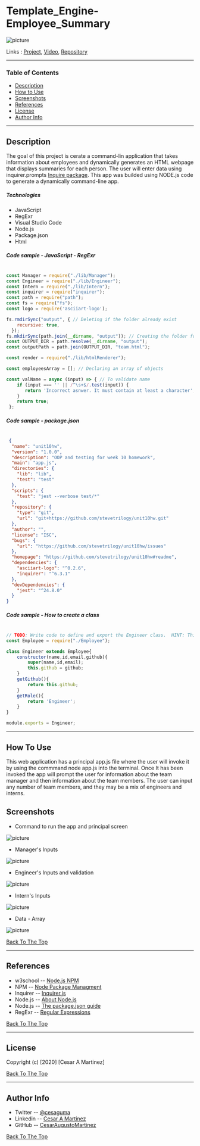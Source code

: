 # Template_Engine-Employee_Summary

![picture](/assets/images/appVideo.gif)

Links : [Project](https://cesaraugustomartinez.github.io/Template_Engine-Employee_Summary/), [Video](https://cesaraugustomartinez.github.io/README_Generator/video.html), [Repository](https://github.com/CesarAugustoMartinez/Template_Engine-Employee_Summary)

---

### Table of Contents

- [Description](#description)
- [How to Use](#how-to-use)
- [Screenshots](#screenshots)
- [References](#references)
- [License](#license)
- [Author Info](#author-info)

---

## Description

The goal of this project is cerate a command-lin application that takes information about employees and dynamically generates an HTML webpage that displays summaries for each person. The user will enter data using inquirer.prompts [Inquire package](https://www.npmjs.com/package/inquirer). This app was builded using NODE.js code to generate a dynamically command-line app. 

##### Technologies

- JavaScript
- RegExr
- Visual Studio Code
- Node.js
- Package.json
- Html

##### Code sample - JavaScript - RegExr
#

```js
const Manager = require("./lib/Manager");
const Engineer = require("./lib/Engineer");
const Intern = require("./lib/Intern");
const inquirer = require("inquirer");
const path = require("path");
const fs = require("fs");
const logo = require('asciiart-logo');

fs.rmdirSync("output", { // Deleting if the folder already exist
    recursive: true, 
  }); 
fs.mkdirSync(path.join(__dirname, "output")); // Creating the folder for html file
const OUTPUT_DIR = path.resolve(__dirname, "output");
const outputPath = path.join(OUTPUT_DIR, "team.html");

const render = require("./lib/htmlRenderer");

const employeesArray = []; // Declaring an array of objects

const valName = async (input) => { // To validate name
    if (input === '' || /^\s+$/.test(input)) {
       return 'Incorrect asnwer. It must contain at least a character';
    }
    return true;
 };

```
##### Code sample - package.json
#
```json
 {
  "name": "unit10hw",
  "version": "1.0.0",
  "description": "OOP and testing for week 10 homework",
  "main": "app.js",
  "directories": {
    "lib": "lib",
    "test": "test"
  },
  "scripts": {
    "test": "jest --verbose test/*"
  },
  "repository": {
    "type": "git",
    "url": "git+https://github.com/stevetrilogy/unit10hw.git"
  },
  "author": "",
  "license": "ISC",
  "bugs": {
    "url": "https://github.com/stevetrilogy/unit10hw/issues"
  },
  "homepage": "https://github.com/stevetrilogy/unit10hw#readme",
  "dependencies": {
    "asciiart-logo": "^0.2.6",
    "inquirer": "^6.3.1"
  },
  "devDependencies": {
    "jest": "^24.8.0"
  }
}

```

##### Code sample - How to create a class
#
```js
// TODO: Write code to define and export the Engineer class.  HINT: This class should inherit from Employee.
const Employee = require("./Employee");

class Engineer extends Employee{
    constructor(name,id,email,github){
        super(name,id,email);
        this.github = github;        
    }
    getGithub(){
        return this.github;
    }
    getRole(){
        return 'Engineer';
    }
} 

module.exports = Engineer;

```
---

## How To Use

This web application has a principal app.js file where the user will invoke it by using the commmand node app.js into the terminal. Once It has been invoked the app will prompt the user for information about the team manager and then information about the team members. The user can input any number of team members, and they may be a mix of engineers and interns.
 
## Screenshots

- Command to run the app and principal screen

![picture](assets/images/appStart.png)

- Manager's Inputs 

![picture](assets/images/manager.png)

- Engineer's Inputs and validation

![picture](assets/images/valEmail.png)

- Intern's Inputs

![picture](assets/images/intern.png)

- Data - Array

![picture](assets/images/array.png)



[Back To The Top](#Template_Engine-Employee_Summary)

---

## References

- w3school -- [Node.js NPM](https://www.w3schools.com/nodejs/nodejs_npm.asp)
- NPM -- [Node Package Managment](https://www.npmjs.com/)
- Inquirer -- [Inquirer.js](https://www.npmjs.com/package/inquirer)
- Node.js -- [About Node.js](https://nodejs.org/en/)
- Node.js -- [The package.json guide](https://nodejs.dev/learn/the-package-json-guide)
- RegExr -- [Regular Expressions](https://regexr.com/)


[Back To The Top](#Template_Engine-Employee_Summary)

---

## License

Copyright (c) [2020] [Cesar A Martinez]

[Back To The Top](#Template_Engine-Employee_Summary)

---

## Author Info

- Twitter -- [@cesaguma](https://twitter.com/cesaguma)
- Linkedin -- [Cesar A Martinez](https://www.linkedin.com/in/cesar-augusto-martinez-auquilla-03934a16b/)
- GitHub -- [CesarAugustoMartinez](https://github.com/CesarAugustoMartinez)

[Back To The Top](#Template_Engine-Employee_Summary)

